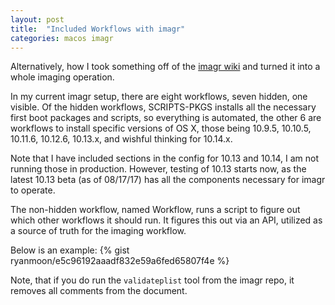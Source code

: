 ```yaml
---
layout: post
title:  "Included Workflows with imagr"
categories: macos imagr
---
```


Alternatively, how I took something off of the [imagr wiki](https://github.com/grahamgilbert/imagr/wiki) and turned it into a whole imaging operation.

In my current imagr setup, there are eight workflows, seven hidden, one visible. Of the hidden workflows, SCRIPTS-PKGS installs all the necessary first boot packages and scripts, so everything is automated, the other 6 are workflows to install specific versions of OS X, those being 10.9.5, 10.10.5, 10.11.6, 10.12.6, 10.13.x, and wishful thinking for 10.14.x.

Note that I have included sections in the config for 10.13 and 10.14, I am not running those in production. However, testing of 10.13 starts now, as the latest 10.13 beta (as of 08/17/17) has all the components necessary for imagr to operate.

The non-hidden workflow, named Workflow, runs a script to figure out which other workflows it should run. It figures this out via an API, utilized as a source of truth for the imaging workflow.

Below is an example:
{% gist ryanmoon/e5c96192aaadf832e59a6fed65807f4e %}

Note, that if you do run the `validateplist` tool from the imagr repo, it removes all comments from the document.

